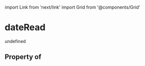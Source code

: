 import Link from 'next/link'
import Grid from '@components/Grid'

# dateRead

undefined

## Property of



